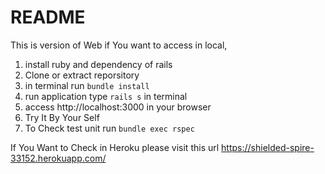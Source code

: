 # README

This is version of Web
if You want to access in local,
1. install ruby and dependency of rails
2. Clone or extract reporsitory
3. in terminal run `bundle install`
4. run application type `rails s` in terminal
5. access http://localhost:3000 in your browser
6. Try It By Your Self
7. To Check test unit run `bundle exec rspec`

If You Want to Check in Heroku please visit this url
https://shielded-spire-33152.herokuapp.com/
